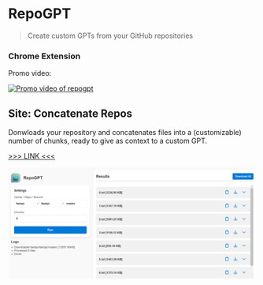 # RepoGPT

> Create custom GPTs from your GitHub repositories

### Chrome Extension

Promo video:

[![Promo video of repogpt](https://img.youtube.com/vi/iXJTIILJNyk/maxresdefault.jpg)](https://www.youtube.com/watch?v=iXJTIILJNyk)

## Site: Concatenate Repos

Donwloads your repository and concatenates files into a (customizable) number of chunks, ready to give as context to a custom GPT.

[>>> LINK <<<](https://repogpt.marcelc.uk)

![Screenshot of repogpt](media/screenshot.png)


